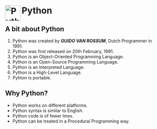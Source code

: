 # Python <img align="left" alt="Python" width="50px" src="https://upload.wikimedia.org/wikipedia/commons/c/c3/Python-logo-notext.svg"/>

## A bit about Python
1. Python was created by ***GUIDO VAN ROSSUM***, Dutch Programmer in 1991.
2. Python was first released on 20th February, 1991.
3. Python is an Object-Oriented Programming Language.
4. Python is an Open-Source Programming Language.
5. Python is an Interpreted Language.
6. Python is a High-Level Language.
7. Pyhton is portable.

## Why Python?
* Python works on different platforms.
* Python syntax is similar to English.
* Python code is of fewer lines.
* Python can be treated in a Procedural Programming way.
